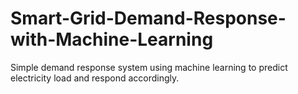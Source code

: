 # Smart-Grid-Demand-Response-with-Machine-Learning
Simple demand response system using machine learning to predict electricity load and respond accordingly.
